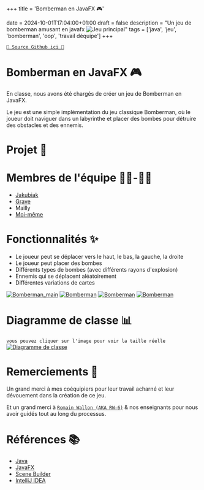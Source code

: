 +++
title = 'Bomberman en JavaFX 🎮'

date = 2024-10-01T17:04:00+01:00
draft = false
description = "Un jeu de bomberman amusant en javafx ![Jeu principal](/Portfolio/img/bomberman_main.png)"
tags = ['java', 'jeu', 'bomberman', 'oop', 'travail déquipe']
+++

[`🐙 Source Github ici 🐙`](https://github.com/RealColorDream/bomberman)

# Bomberman en JavaFX 🎮

En classe, nous avons été chargés de créer un jeu de Bomberman en JavaFX.

Le jeu est une simple implémentation du jeu classique Bomberman, où le joueur doit naviguer dans un labyrinthe et placer des bombes pour détruire des obstacles et des ennemis.

# Projet 📝

# Membres de l'équipe 👨‍💻-👩‍💻
- [Jakubiak](https://github.com/jakubiakfr)
- [Grave](https://github.com/emmagrave)
- Mailly
- [Moi-même](https://github.com/RealColorDream)

# Fonctionnalités ✨

- Le joueur peut se déplacer vers le haut, le bas, la gauche, la droite
- Le joueur peut placer des bombes
- Différents types de bombes (avec différents rayons d'explosion)
- Ennemis qui se déplacent aléatoirement
- Différentes variations de cartes

[![Bomberman_main](/Portfolio/img/bomberman_main.png)](/Portfolio/img/bomberman_main.png)
[![Bomberman](/Portfolio/img/bomberman_explode.png)](/Portfolio/img/bomberman_explode.png)
[![Bomberman](/Portfolio/img/bomberman_bomb.png)](/Portfolio/img/bomberman_bomb.png)
[![Bomberman](/Portfolio/img/bomberman_turtle.png)](/Portfolio/img/bomberman_turtle.png)

# Diagramme de classe 📊
`vous pouvez cliquer sur l'image pour voir la taille réelle`
[![Diagramme de classe](/Portfolio/img/class_diagram.png)](/Portfolio/img/class_diagram.png)

# Remerciements 🙏
Un grand merci à mes coéquipiers pour leur travail acharné et leur dévouement dans la création de ce jeu.

Et un grand merci à [`Romain Wallon (AKA RW-6)`](https://www.cril.univ-artois.fr/~wallon/en/) & nos enseignants pour nous avoir guidés tout au long du processus.

# Références 📚
- [Java](https://www.java.com/)
- [JavaFX](https://openjfx.io/)
- [Scene Builder](https://gluonhq.com/products/scene-builder/)
- [IntelliJ IDEA](https://www.jetbrains.com/idea/)
